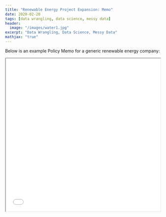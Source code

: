 ```yaml
---
title: "Renewable Energy Project Expansion: Memo"
date: 2020-02-20
tags: [data wrangling, data science, messy data]
header:
  image: "/images/water1.jpg"
excerpt: "Data Wrangling, Data Science, Messy Data"
mathjax: "true"
---
```


Below is an example Policy Memo for a generic renewable energy company:

<iframe width="100%" height="500px" src="../images/DRECP.pdf" class="cool"></iframe>
